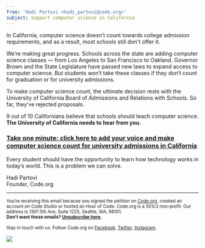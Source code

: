 ```yaml
---
from: 'Hadi Partovi <hadi_partovi@code.org>'
subject: Support computer science in California
---
```


In California, computer science doesn’t count towards college admission requirements, and as a result, most schools still don't offer it. 

We’re making great progress. Schools across the state are adding computer science classes — from Los Angeles to San Francisco to Oakland. Governor Brown and the State Legislature have passed new laws to expand access to computer science. But students won’t take these classes if they don’t count for graduation or for university admissions. 

To make computer science count, the ultimate decision rests with the University of California Board of Admissions and Relations with Schools. So far, they’ve rejected proposals. 

9 out of 10 Californians believe that schools should teach computer science. **The University of California needs to hear from you.**

### [Take one minute: click here to add your voice and make computer science count for university admissions in California](https://www.change.org/p/make-computer-science-count-in-california-csinca-makecscount)

Every student should have the opportunity to learn how technology works in today’s world. This is a problem we can solve. 


Hadi Partovi<br />
Founder, Code.org


<hr>

<small>You’re receiving this email because you signed the petition on <a href="https://Code.org/">Code.org</a>, created an account on Code Studio or hosted an Hour of Code. Code.org is a 501c3 non-profit. Our address is 1301 5th Ave, Suite 1225, Seattle, WA, 98101.</small> <br />
<small><strong>Don't want these emails? [Unsubscribe here](<%= unsubscribe_link %>).</strong></small>
<p><small>Stay in touch with us. Follow Code.org on
<a href="https://www.facebook.com/Code.org">Facebook</a>, <a href="https://twitter.com/codeorg">Twitter</a>, <a href="https://instagram.com/codeorg">Instagram</a>.
</small></p>

![](<%= tracking_pixel %>)